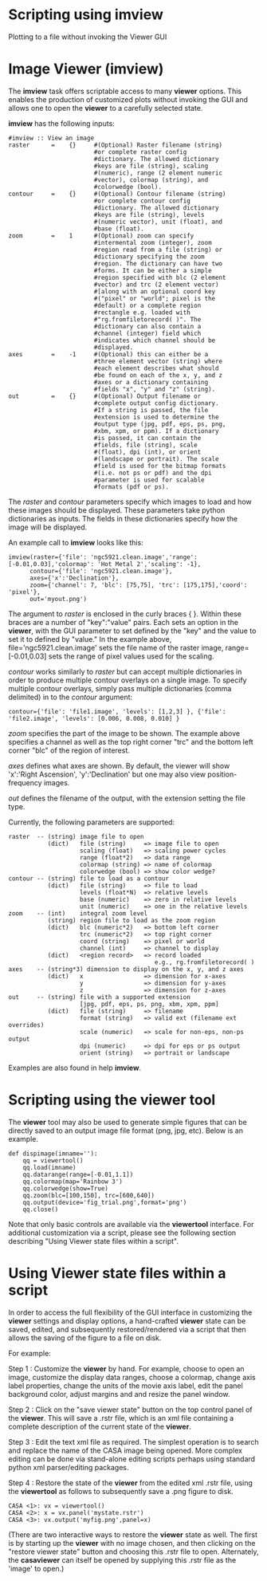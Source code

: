 

# Scripting using imview 

Plotting to a file without invoking the Viewer GUI

# Image Viewer (imview)

The **imview** task offers scriptable access to many **viewer** options. This enables the production of customized plots without invoking the GUI and allows one to open the **viewer** to a carefully selected state.

**imview** has the following inputs:

```
#imview :: View an image
raster      =    {}     #(Optional) Raster filename (string)
                        #or complete raster config
                        #dictionary. The allowed dictionary
                        #keys are file (string), scaling
                        #(numeric), range (2 element numeric
                        #vector), colormap (string), and
                        #colorwedge (bool).
contour     =    {}     #(Optional) Contour filename (string)
                        #or complete contour config
                        #dictionary. The allowed dictionary
                        #keys are file (string), levels
                        #(numeric vector), unit (float), and
                        #base (float).
zoom        =    1      #(Optional) zoom can specify
                        #intermental zoom (integer), zoom
                        #region read from a file (string) or
                        #dictionary specifying the zoom
                        #region. The dictionary can have two
                        #forms. It can be either a simple
                        #region specified with blc (2 element
                        #vector) and trc (2 element vector)
                        #[along with an optional coord key
                        #("pixel" or "world"; pixel is the
                        #default) or a complete region
                        #rectangle e.g. loaded with
                        #"rg.fromfiletorecord( )". The
                        #dictionary can also contain a
                        #channel (integer) field which
                        #indicates which channel should be
                        #displayed.
axes        =    -1     #(Optional) this can either be a
                        #three element vector (string) where
                        #each element describes what should
                        #be found on each of the x, y, and z
                        #axes or a dictionary containing
                        #fields "x", "y" and "z" (string).
out         =    {}     #(Optional) Output filename or
                        #complete output config dictionary.
                        #If a string is passed, the file
                        #extension is used to determine the
                        #output type (jpg, pdf, eps, ps, png,
                        #xbm, xpm, or ppm). If a dictionary
                        #is passed, it can contain the
                        #fields, file (string), scale
                        #(float), dpi (int), or orient
                        #(landscape or portrait). The scale
                        #field is used for the bitmap formats
                        #(i.e. not ps or pdf) and the dpi
                        #parameter is used for scalable
                        #formats (pdf or ps).
```

The *raster* and *contour* parameters specify which images to load and how these images should be displayed. These parameters take python dictionaries as inputs. The fields in these dictionaries specify how the image will be displayed.

An example call to **imview** looks like this:

```
imview(raster={'file': 'ngc5921.clean.image','range': [-0.01,0.03],'colormap': 'Hot Metal 2','scaling': -1},
      contour={'file': 'ngc5921.clean.image'},
      axes={'x':'Declination'},
      zoom={'channel': 7, 'blc': [75,75], 'trc': [175,175],'coord': 'pixel'},
      out='myout.png')
```

The argument to *raster* is enclosed in the curly braces { }. Within these braces are a number of \"key\":\"value\" pairs. Each sets an option in the **viewer**, with the GUI parameter to set defined by the \"key\" and the value to set it to defined by \"value.\" In the example above, file='ngc5921.clean.image' sets the file name of the raster image, range= \[-0.01,0.03\] sets the range of pixel values used for the scaling.

*contour* works similarly to *raster* but can accept multiple dictionaries in order to produce multiple contour overlays on a single image. To specify multiple contour overlays, simply pass multiple dictionaries (comma delimited) in to the *contour* argument:

```
contour={'file': 'file1.image', 'levels': [1,2,3] }, {'file': 'file2.image', 'levels': [0.006, 0.008, 0.010] }
```

*zoom* specifies the part of the image to be shown. The example above specifies a channel as well as the top right corner \"trc\" and the bottom left corner \"blc\" of the region of interest.

*axes* defines what axes are shown. By default, the viewer will show 'x':'Right Ascension', 'y':'Declination' but one may also view position-frequency images.

*out* defines the filename of the output, with the extension setting the file type.

Currently, the following parameters are supported:

```
raster  -- (string) image file to open
           (dict)   file (string)     => image file to open
                    scaling (float)   => scaling power cycles
                    range (float*2)   => data range
                    colormap (string) => name of colormap
                    colorwedge (bool) => show color wedge?
contour -- (string) file to load as a contour
           (dict)   file (string)     => file to load
                    levels (float*N)  => relative levels
                    base (numeric)    => zero in relative levels
                    unit (numeric)    => one in the relative levels
zoom    -- (int)    integral zoom level
           (string) region file to load as the zoom region
           (dict)   blc (numeric*2)   => bottom left corner
                    trc (numeric*2)   => top right corner
                    coord (string)    => pixel or world
                    channel (int)     => channel to display
           (dict)   <region record>   => record loaded
                                         e.g., rg.fromfiletorecord( )
axes    -- (string*3) dimension to display on the x, y, and z axes
           (dict)   x                 => dimension for x-axes
                    y                 => dimension for y-axes
                    z                 => dimension for z-axes
out     -- (string) file with a supported extension
                    [jpg, pdf, eps, ps, png, xbm, xpm, ppm]
           (dict)   file (string)     => filename
                    format (string)   => valid ext (filename ext overrides)
                    scale (numeric)   => scale for non-eps, non-ps output
                    dpi (numeric)     => dpi for eps or ps output
                    orient (string)   => portrait or landscape
```

Examples are also found in help **imview**.

 

# Scripting using the viewer tool

The **viewer** tool may also be used to generate simple figures that can be directly saved to an output image file format (png, jpg, etc). Below is an example.

```
def dispimage(imname=''): 
    qq = viewertool() 
    qq.load(imname) 
    qq.datarange(range=[-0.01,1.1]) 
    qq.colormap(map='Rainbow 3') 
    qq.colorwedge(show=True) 
    qq.zoom(blc=[100,150], trc=[600,640]) 
    qq.output(device='fig_trial.png',format='png') 
    qq.close()
```

Note that only basic controls are available via the **viewertool** interface. For additional customization via a script, please see the following section describing \"Using Viewer state files within a script\". 

 

# Using Viewer state files within a script 

In order to access the full flexibility of the GUI interface in customizing the **viewer** settings and display options, a hand-crafted **viewer** state can be saved, edited, and subsequently restored/rendered via a script that then allows the saving of the figure to a file on disk.

For example:

Step 1 : Customize the **viewer** by hand. For example, choose to open an image, customize the display data ranges, choose a colormap, change axis label properties, change the units of the movie axis label, edit the panel background color, adjust margins and and resize the panel window.

Step 2 : Click on the \"save viewer state\" button on the top control panel of the **viewer**. This will save a .rstr file, which is an xml file containing a complete description of the current state of the **viewer**.  

Step 3 : Edit the text xml file as required. The simplest operation is to search and replace the name of the CASA image being opened. More complex editing can be done via stand-alone editing scripts perhaps using standard python xml parser/editing packages.

Step 4 : Restore the state of the **viewer** from the edited xml .rstr file, using the **viewertool** as follows to subsequently save a .png figure to disk.

```
CASA <1>: vx = viewertool()
CASA <2>: x = vx.panel('mystate.rstr')
CASA <3>: vx.output('myfig.png',panel=x)
```

(There are two interactive ways to restore the **viewer** state as well. The first is by starting up the **viewer** with no image chosen, and then clicking on the \"restore viewer state\" button and choosing this .rstr file to open. Alternately, the **casaviewer** can itself be opened by supplying this .rstr file as the \'image\' to open.)

 

